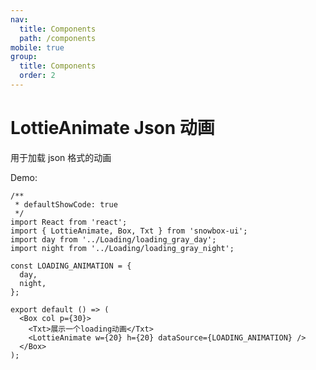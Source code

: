 ```yaml
---
nav:
  title: Components
  path: /components
mobile: true
group:
  title: Components
  order: 2
---
```


# LottieAnimate Json 动画

用于加载 json 格式的动画

Demo:

```tsx
/**
 * defaultShowCode: true
 */
import React from 'react';
import { LottieAnimate, Box, Txt } from 'snowbox-ui';
import day from '../Loading/loading_gray_day';
import night from '../Loading/loading_gray_night';

const LOADING_ANIMATION = {
  day,
  night,
};

export default () => (
  <Box col p={30}>
    <Txt>展示一个loading动画</Txt>
    <LottieAnimate w={20} h={20} dataSource={LOADING_ANIMATION} />
  </Box>
);
```

<API></API>
